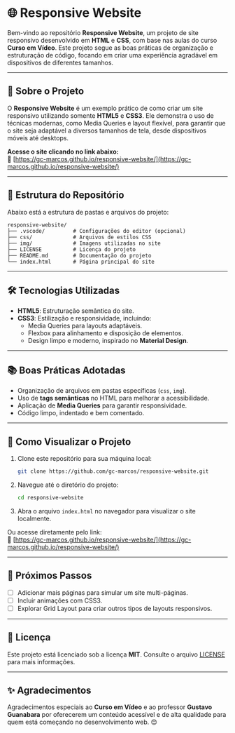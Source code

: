 # 🌐 Responsive Website

Bem-vindo ao repositório **Responsive Website**, um projeto de site responsivo desenvolvido em **HTML** e **CSS**, com base nas aulas do curso **Curso em Vídeo**. Este projeto segue as boas práticas de organização e estruturação de código, focando em criar uma experiência agradável em dispositivos de diferentes tamanhos.

---

## 📝 Sobre o Projeto

O **Responsive Website** é um exemplo prático de como criar um site responsivo utilizando somente **HTML5** e **CSS3**. Ele demonstra o uso de técnicas modernas, como Media Queries e layout flexível, para garantir que o site seja adaptável a diversos tamanhos de tela, desde dispositivos móveis até desktops.

**Acesse o site clicando no link abaixo:**  
🔗 [https://gc-marcos.github.io/responsive-website/](https://gc-marcos.github.io/responsive-website/)

---

## 📂 Estrutura do Repositório

Abaixo está a estrutura de pastas e arquivos do projeto:

```plaintext
responsive-website/
├── .vscode/         # Configurações do editor (opcional)
├── css/             # Arquivos de estilos CSS
├── img/             # Imagens utilizadas no site
├── LICENSE          # Licença do projeto
├── README.md        # Documentação do projeto
└── index.html       # Página principal do site
```

---

## 🛠️ Tecnologias Utilizadas

- **HTML5**: Estruturação semântica do site.  
- **CSS3**: Estilização e responsividade, incluindo:
  - Media Queries para layouts adaptáveis.
  - Flexbox para alinhamento e disposição de elementos.
  - Design limpo e moderno, inspirado no **Material Design**.  

---

## 📚 Boas Práticas Adotadas

- Organização de arquivos em pastas específicas (`css`, `img`).
- Uso de **tags semânticas** no HTML para melhorar a acessibilidade.  
- Aplicação de **Media Queries** para garantir responsividade.  
- Código limpo, indentado e bem comentado.  

---

## 🚀 Como Visualizar o Projeto

1. Clone este repositório para sua máquina local:
   ```bash
   git clone https://github.com/gc-marcos/responsive-website.git
   ```
2. Navegue até o diretório do projeto:
   ```bash
   cd responsive-website
   ```
3. Abra o arquivo `index.html` no navegador para visualizar o site localmente.

Ou acesse diretamente pelo link:  
🔗 [https://gc-marcos.github.io/responsive-website/](https://gc-marcos.github.io/responsive-website/)

---

## 📂 Próximos Passos

- [ ] Adicionar mais páginas para simular um site multi-páginas.  
- [ ] Incluir animações com CSS3.  
- [ ] Explorar Grid Layout para criar outros tipos de layouts responsivos.  

---

## 📝 Licença

Este projeto está licenciado sob a licença **MIT**. Consulte o arquivo [LICENSE](LICENSE) para mais informações.

---

## ✨ Agradecimentos

Agradecimentos especiais ao **Curso em Vídeo** e ao professor **Gustavo Guanabara** por oferecerem um conteúdo acessível e de alta qualidade para quem está começando no desenvolvimento web. 😊

